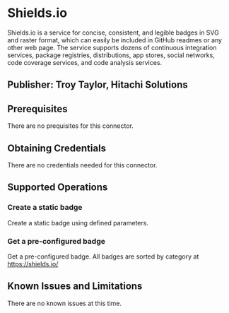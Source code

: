 # Shields.io
Shields.io is a service for concise, consistent, and legible badges in SVG and raster format, which can easily be included in GitHub readmes or any other web page. The service supports dozens of continuous integration services, package registries, distributions, app stores, social networks, code coverage services, and code analysis services.

## Publisher: Troy Taylor, Hitachi Solutions

## Prerequisites
There are no prequisites for this connector.

## Obtaining Credentials
There are no credentials needed for this connector.

## Supported Operations
### Create a static badge
Create a static badge using defined parameters.
### Get a pre-configured badge
Get a pre-configured badge. All badges are sorted by category at <https://shields.io/>

## Known Issues and Limitations
There are no known issues at this time.
